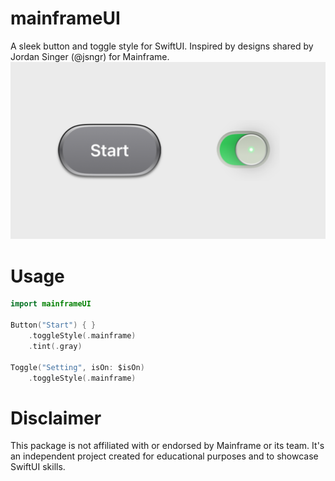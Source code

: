 # mainframeUI

A sleek button and toggle style for SwiftUI. Inspired by designs shared by Jordan Singer (@jsngr) for Mainframe.
![Demonstration of the button and toggle style included in this package](hero.png)

# Usage
```swift
import mainframeUI

Button("Start") { }
    .toggleStyle(.mainframe)
    .tint(.gray)

Toggle("Setting", isOn: $isOn)
    .toggleStyle(.mainframe)
```

# Disclaimer

This package is not affiliated with or endorsed by Mainframe or its team. It's an independent project created for educational purposes and to showcase SwiftUI skills.

